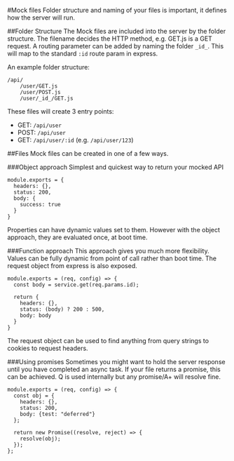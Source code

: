 #Mock files
Folder structure and naming of your files is important, it defines how the server will run.

##Folder Structure
The Mock files are included into the server by the folder structure. The filename decides the HTTP method, e.g. GET.js is a GET request.
A routing parameter can be added by naming the folder `_id_`. This will map to the standard `:id` route param in express.

An example folder structure:
```
/api/
    /user/GET.js
    /user/POST.js
    /user/_id_/GET.js
```

These files will create 3 entry points:
- GET:  `/api/user`
- POST: `/api/user`
- GET:  `/api/user/:id`  (e.g. `/api/user/123`)


##Files
Mock files can be created in one of a few ways.

###Object approach
Simplest and quickest way to return your mocked API
```
module.exports = {
  headers: {},
  status: 200,
  body: {
    success: true
  }
}
```

Properties can have dynamic values set to them. However with the object approach, they are evaluated once, at boot time.

###Function approach
This approach gives you much more flexibility. Values can be fully dynamic from point of call rather than boot time. The request object from express is also exposed.
```
module.exports = (req, config) => {
  const body = service.get(req.params.id);

  return {
    headers: {},
    status: (body) ? 200 : 500,
    body: body
  }
}
```
The request object can be used to find anything from query strings to cookies to request headers.

###Using promises
Sometimes you might want to hold the server response until you have completed an async task. If your file returns a promise, this can be achieved.
Q is used internally but any promise/A+ will resolve fine.
```
module.exports = (req, config) => {
  const obj = {
    headers: {},
    status: 200,
    body: {test: "deferred"}
  };

  return new Promise((resolve, reject) => {
    resolve(obj);
  });
};
```

